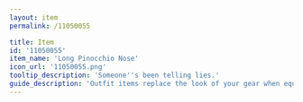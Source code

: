 ```yaml
---
layout: item
permalink: /11050055

title: Item
id: '11050055'
item_name: 'Long Pinocchio Nose'
icon_url: '11050055.png'
tooltip_description: 'Someone''s been telling lies.'
guide_description: 'Outfit items replace the look of your gear when equipped.'
---
```

